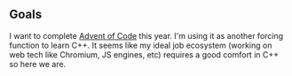 ## Goals

I want to complete [Advent of Code](https://adventofcode.com/) this year. I'm using it as another forcing function to learn C++. It seems like my ideal job ecosystem (working on web tech like Chromium, JS engines, etc) requires a good comfort in C++ so here we are.